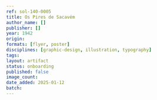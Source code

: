```yaml
---
ref: sol-140-0005
title: Os Pires de Sacavém
author_name: []
publisher: []
year: 1942
origin:
formats: [flyer, poster]
disciplines: [graphic-design, illustration, typography]
tags:
layout: artifact
status: onboarding
published: false
image_count:
date_added: 2025-01-12
batch:
---
```


